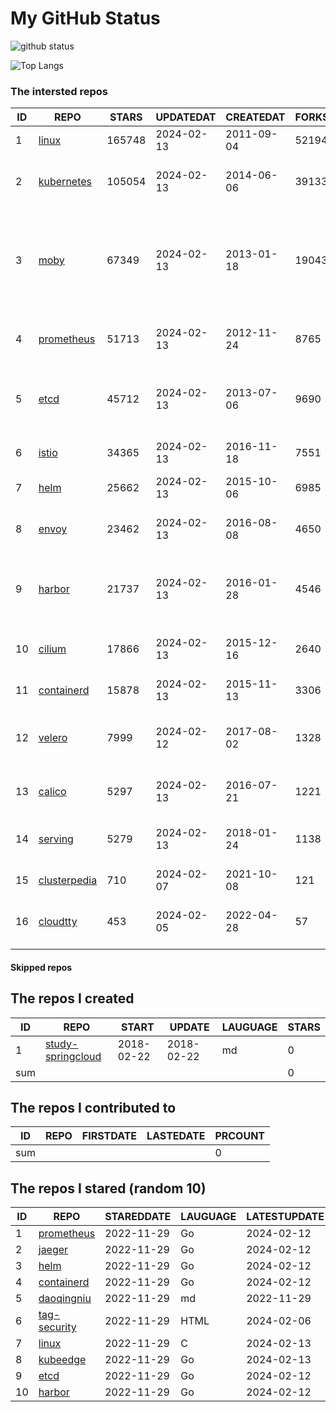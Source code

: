 # My GitHub Status

<img src="https://github-readme-stats-1.yihong0618.vercel.app/api?username=daoqingniu&show_icons=true&&&hide_title=true&count_private=true" alt="github status" />

![Top Langs](https://github-readme-stats-1.yihong0618.vercel.app/api/top-langs/?username=daoqingniu&layout=compact)

<!--START_SECTION:github_repos-->
### The intersted repos
| ID |                              REPO                               | STARS  | UPDATEDAT  | CREATEDAT  | FORKSCOUNT |                                                DESCRIPTIONS                                                |
|----|-----------------------------------------------------------------|--------|------------|------------|------------|------------------------------------------------------------------------------------------------------------|
|  1 | [linux](https://github.com/torvalds/linux)                      | 165748 | 2024-02-13 | 2011-09-04 |      52194 | Linux kernel source tree                                                                                   |
|  2 | [kubernetes](https://github.com/kubernetes/kubernetes)          | 105054 | 2024-02-13 | 2014-06-06 |      39133 | Production-Grade Container Scheduling and Management                                                       |
|  3 | [moby](https://github.com/moby/moby)                            |  67349 | 2024-02-13 | 2013-01-18 |      19043 | The Moby Project - a collaborative project for the container ecosystem to assemble container-based systems |
|  4 | [prometheus](https://github.com/prometheus/prometheus)          |  51713 | 2024-02-13 | 2012-11-24 |       8765 | The Prometheus monitoring system and time series database.                                                 |
|  5 | [etcd](https://github.com/etcd-io/etcd)                         |  45712 | 2024-02-13 | 2013-07-06 |       9690 | Distributed reliable key-value store for the most critical data of a distributed system                    |
|  6 | [istio](https://github.com/istio/istio)                         |  34365 | 2024-02-13 | 2016-11-18 |       7551 | Connect, secure, control, and observe services.                                                            |
|  7 | [helm](https://github.com/helm/helm)                            |  25662 | 2024-02-13 | 2015-10-06 |       6985 | The Kubernetes Package Manager                                                                             |
|  8 | [envoy](https://github.com/envoyproxy/envoy)                    |  23462 | 2024-02-13 | 2016-08-08 |       4650 | Cloud-native high-performance edge/middle/service proxy                                                    |
|  9 | [harbor](https://github.com/goharbor/harbor)                    |  21737 | 2024-02-13 | 2016-01-28 |       4546 | An open source trusted cloud native registry project that stores, signs, and scans content.                |
| 10 | [cilium](https://github.com/cilium/cilium)                      |  17866 | 2024-02-13 | 2015-12-16 |       2640 | eBPF-based Networking, Security, and Observability                                                         |
| 11 | [containerd](https://github.com/containerd/containerd)          |  15878 | 2024-02-13 | 2015-11-13 |       3306 | An open and reliable container runtime                                                                     |
| 12 | [velero](https://github.com/vmware-tanzu/velero)                |   7999 | 2024-02-12 | 2017-08-02 |       1328 | Backup and migrate Kubernetes applications and their persistent volumes                                    |
| 13 | [calico](https://github.com/projectcalico/calico)               |   5297 | 2024-02-13 | 2016-07-21 |       1221 | Cloud native networking and network security                                                               |
| 14 | [serving](https://github.com/knative/serving)                   |   5279 | 2024-02-13 | 2018-01-24 |       1138 | Kubernetes-based, scale-to-zero, request-driven compute                                                    |
| 15 | [clusterpedia](https://github.com/clusterpedia-io/clusterpedia) |    710 | 2024-02-07 | 2021-10-08 |        121 | The Encyclopedia of Kubernetes clusters                                                                    |
| 16 | [cloudtty](https://github.com/cloudtty/cloudtty)                |    453 | 2024-02-05 | 2022-04-28 |         57 | A Friendly Kubernetes CloudShell (Web Terminal) !                                                          |



#### Skipped repos
<!--END_SECTION:github_repos-->

<!--START_SECTION:my_github-->
## The repos I created
| ID  |                                 REPO                                 |   START    |   UPDATE   | LAUGUAGE | STARS |
|-----|----------------------------------------------------------------------|------------|------------|----------|-------|
|   1 | [study-springcloud](https://github.com/daoqingniu/study-springcloud) | 2018-02-22 | 2018-02-22 | md       |     0 |
| sum |                                                                      |            |            |          |     0 |

## The repos I contributed to
| ID  | REPO | FIRSTDATE | LASTEDATE | PRCOUNT |
|-----|------|-----------|-----------|---------|
| sum |      |           |           |       0 |

## The repos I stared (random 10)
| ID |                          REPO                          | STAREDDATE | LAUGUAGE | LATESTUPDATE |
|----|--------------------------------------------------------|------------|----------|--------------|
|  1 | [prometheus](https://github.com/prometheus/prometheus) | 2022-11-29 | Go       | 2024-02-12   |
|  2 | [jaeger](https://github.com/jaegertracing/jaeger)      | 2022-11-29 | Go       | 2024-02-12   |
|  3 | [helm](https://github.com/helm/helm)                   | 2022-11-29 | Go       | 2024-02-12   |
|  4 | [containerd](https://github.com/containerd/containerd) | 2022-11-29 | Go       | 2024-02-12   |
|  5 | [daoqingniu](https://github.com/daoqingniu/daoqingniu) | 2022-11-29 | md       | 2022-11-29   |
|  6 | [tag-security](https://github.com/cncf/tag-security)   | 2022-11-29 | HTML     | 2024-02-06   |
|  7 | [linux](https://github.com/torvalds/linux)             | 2022-11-29 | C        | 2024-02-13   |
|  8 | [kubeedge](https://github.com/kubeedge/kubeedge)       | 2022-11-29 | Go       | 2024-02-13   |
|  9 | [etcd](https://github.com/etcd-io/etcd)                | 2022-11-29 | Go       | 2024-02-12   |
| 10 | [harbor](https://github.com/goharbor/harbor)           | 2022-11-29 | Go       | 2024-02-12   |

<!--END_SECTION:my_github-->
